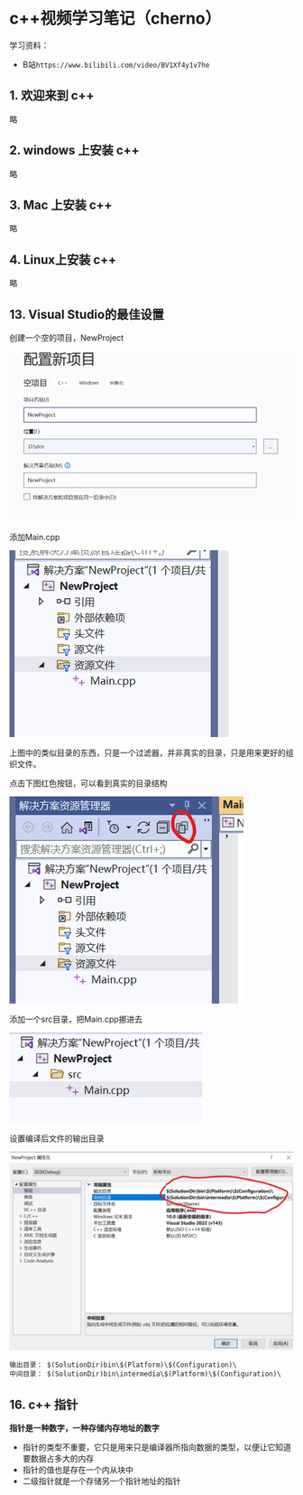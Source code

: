 # c++视频学习笔记（cherno）

学习资料：

* B站`https://www.bilibili.com/video/BV1Xf4y1v7he`

## 1. 欢迎来到 c++

略

## 2. windows 上安装 c++

略

## 3. Mac 上安装 c++

略

## 4. Linux上安装 c++

略



## 13. Visual Studio的最佳设置

创建一个空的项目，NewProject

<img src="C++_Cherno视频学习笔记.assets/image-20230628204930400.png" alt="image-20230628204930400" style="zoom:50%;" />

添加Main.cpp

![image-20230628205148250](C++_Cherno视频学习笔记.assets/image-20230628205148250.png)

上图中的类似目录的东西，只是一个过滤器，并非真实的目录，只是用来更好的组织文件。

点击下图红色按钮，可以看到真实的目录结构

![image-20230628205314053](C++_Cherno视频学习笔记.assets/image-20230628205314053.png)

添加一个src目录，把Main.cpp挪进去

![image-20230628205432374](C++_Cherno视频学习笔记.assets/image-20230628205432374.png)

设置编译后文件的输出目录

<img src="C++_Cherno视频学习笔记.assets/image-20230628210352541.png" alt="image-20230628210352541" style="zoom:50%;" />

```txt
输出目录： $(SolutionDir)bin\$(Platform)\$(Configuration)\
中间目录： $(SolutionDir)bin\intermedia\$(Platform)\$(Configuration)\
```

## 16. c++ 指针

**指针是一种数字，一种存储内存地址的数字**

* 指针的类型不重要，它只是用来只是编译器所指向数据的类型，以便让它知道要数据占多大的内存
* 指针的值也是存在一个内从块中
* 二级指针就是一个存储另一个指针地址的指针